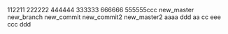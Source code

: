 112211
222222
444444
333333
666666
555555ccc
new_master
new_branch
new_commit
new_commit2
new_master2
aaaa
ddd
aa
cc
eee
ccc
ddd